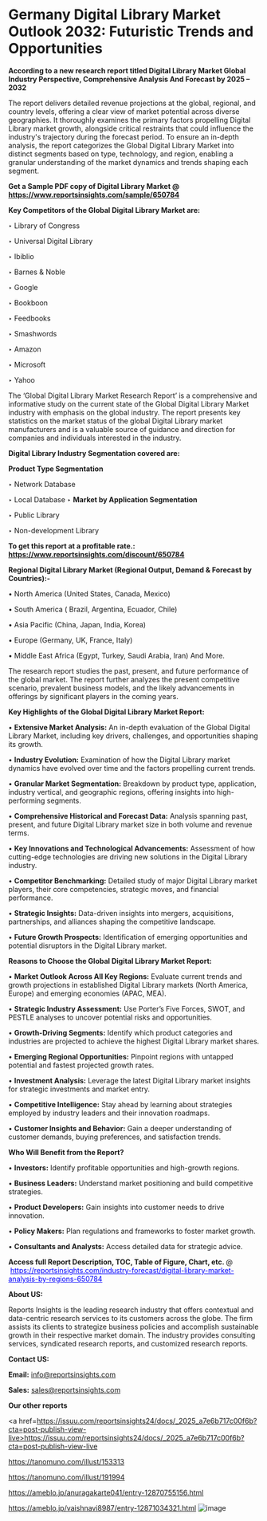 # Germany Digital Library Market Outlook 2032: Futuristic Trends and Opportunities

<strong>According to a new research report titled Digital Library Market Global Industry Perspective, Comprehensive Analysis And Forecast by 2025 – 2032</strong>

The report delivers detailed revenue projections at the global, regional, and country levels, offering a clear view of market potential across diverse geographies. It thoroughly examines the primary factors propelling Digital Library market growth, alongside critical restraints that could influence the industry's trajectory during the forecast period. To ensure an in-depth analysis, the report categorizes the Global Digital Library Market into distinct segments based on type, technology, and region, enabling a granular understanding of the market dynamics and trends shaping each segment.

<strong>Get a Sample PDF copy of Digital Library Market </strong><strong>@<a href=https://www.reportsinsights.com/sample/650784 style=color:#0000ff;> https://www.reportsinsights.com/sample/650784</a></strong></font>

<strong>Key Competitors of the Global Digital Library Market are:</strong>

‣ Library of Congress

‣ Universal Digital Library

‣ Ibiblio

‣ Barnes & Noble

‣ Google

‣ Bookboon

‣ Feedbooks

‣ Smashwords

‣ Amazon

‣ Microsoft

‣ Yahoo

The ‘Global Digital Library Market Research Report’ is a comprehensive and informative study on the current state of the Global Digital Library Market industry with emphasis on the global industry. The report presents key statistics on the market status of the global Digital Library market manufacturers and is a valuable source of guidance and direction for companies and individuals interested in the industry.

<strong>Digital Library Industry Segmentation covered are:</strong>

<strong>Product Type Segmentation</strong>

‣ Network Database

‣ Local Database
‣ 
<strong>Market by Application Segmentation</strong>

‣ Public Library

‣ Non-development Library

<strong>To get this report at a profitable rate.: <a href=https://www.reportsinsights.com/discount/650784 style=color:#0000ff;>https://www.reportsinsights.com/discount/650784</a></strong></font>

<strong>Regional Digital Library Market (Regional Output, Demand &amp; Forecast by Countries):-</strong>

• North America (United States, Canada, Mexico)

• South America ( Brazil, Argentina, Ecuador, Chile)

• Asia Pacific (China, Japan, India, Korea)

• Europe (Germany, UK, France, Italy)

• Middle East Africa (Egypt, Turkey, Saudi Arabia, Iran) And More.

The research report studies the past, present, and future performance of the global market. The report further analyzes the present competitive scenario, prevalent business models, and the likely advancements in offerings by significant players in the coming years.

<strong>Key Highlights of the Global Digital Library Market Report:</strong>

• <strong>Extensive Market Analysis:</strong> An in-depth evaluation of the Global Digital Library Market, including key drivers, challenges, and opportunities shaping its growth.

• <strong>Industry Evolution:</strong> Examination of how the Digital Library market dynamics have evolved over time and the factors propelling current trends.

• <strong>Granular Market Segmentation:</strong> Breakdown by product type, application, industry vertical, and geographic regions, offering insights into high-performing segments.

• <strong>Comprehensive Historical and Forecast Data:</strong> Analysis spanning past, present, and future Digital Library market size in both volume and revenue terms.

• <strong>Key Innovations and Technological Advancements:</strong> Assessment of how cutting-edge technologies are driving new solutions in the Digital Library industry.

• <strong>Competitor Benchmarking:</strong> Detailed study of major Digital Library market players, their core competencies, strategic moves, and financial performance.

• <strong>Strategic Insights:</strong> Data-driven insights into mergers, acquisitions, partnerships, and alliances shaping the competitive landscape.

• <strong>Future Growth Prospects:</strong> Identification of emerging opportunities and potential disruptors in the Digital Library market.

<strong>Reasons to Choose the Global Digital Library Market Report:</strong>

• <strong>Market Outlook Across All Key Regions:</strong> Evaluate current trends and growth projections in established Digital Library markets (North America, Europe) and emerging economies (APAC, MEA).

• <strong>Strategic Industry Assessment:</strong> Use Porter’s Five Forces, SWOT, and PESTLE analyses to uncover potential risks and opportunities.

• <strong>Growth-Driving Segments:</strong> Identify which product categories and industries are projected to achieve the highest Digital Library market shares.

• <strong>Emerging Regional Opportunities:</strong> Pinpoint regions with untapped potential and fastest projected growth rates.

• <strong>Investment Analysis:</strong> Leverage the latest Digital Library market insights for strategic investments and market entry.

• <strong>Competitive Intelligence:</strong> Stay ahead by learning about strategies employed by industry leaders and their innovation roadmaps.

• <strong>Customer Insights and Behavior:</strong> Gain a deeper understanding of customer demands, buying preferences, and satisfaction trends.

<strong>Who Will Benefit from the Report?</strong>

• <strong>Investors:</strong> Identify profitable opportunities and high-growth regions.

• <strong>Business Leaders:</strong> Understand market positioning and build competitive strategies.

• <strong>Product Developers:</strong> Gain insights into customer needs to drive innovation.

• <strong>Policy Makers:</strong> Plan regulations and frameworks to foster market growth.

• <strong>Consultants and Analysts:</strong> Access detailed data for strategic advice.
</ul>
<strong>Access full Report Description, TOC, Table of Figure, Chart, etc. </strong>@  <a href=https://reportsinsights.com/industry-forecast/digital-library-market-analysis-by-regions-650784 style=color:#0000ff;>https://reportsinsights.com/industry-forecast/digital-library-market-analysis-by-regions-650784</a></font>

<strong><strong>About US</strong>:</strong>

Reports Insights is the leading research industry that offers contextual and data-centric research services to its customers across the globe. The firm assists its clients to strategize business policies and accomplish sustainable growth in their respective market domain. The industry provides consulting services, syndicated research reports, and customized research reports.

<strong>Contact US:</strong>

<p class=""""><b>Email:</b> <a href=mailto:info@reportsinsights.com>info@reportsinsights.com</a></p>
<p class=""""><b>Sales:</b> <a href=mailto:sales@reportsinsights.com>sales@reportsinsights.com</a></p>

<strong>Our other reports</strong>

<a href=https://issuu.com/reportsinsights24/docs/_2025_a7e6b717c00f6b?cta=post-publish-view-live>https://issuu.com/reportsinsights24/docs/_2025_a7e6b717c00f6b?cta=post-publish-view-live</a>

<a href=https://tanomuno.com/illust/153313>https://tanomuno.com/illust/153313</a>

<a href=https://tanomuno.com/illust/191994>https://tanomuno.com/illust/191994</a>

<a href=https://ameblo.jp/anuragakarte041/entry-12870755156.html>https://ameblo.jp/anuragakarte041/entry-12870755156.html</a>

<a href=https://ameblo.jp/vaishnavi8987/entry-12871034321.html>https://ameblo.jp/vaishnavi8987/entry-12871034321.html</a>
![image](https://github.com/user-attachments/assets/4d7e64ac-52d0-479f-9fa2-8dc560748811)
